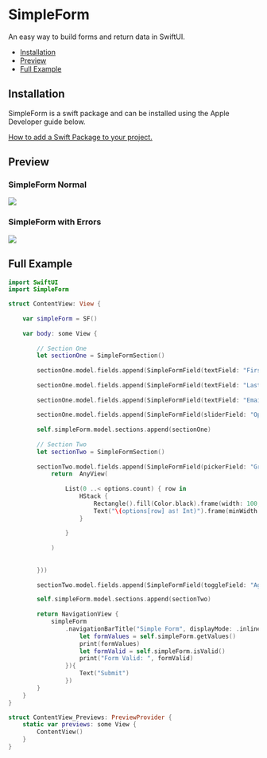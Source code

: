 # SimpleForm

An easy way to build forms and return data in SwiftUI.

* [Installation](#installation)
* [Preview](#preview)
* [Full Example](#full-example)

## Installation

SimpleForm is a swift package and can be installed using the Apple Developer guide below.

[How to add a Swift Package to your project.](https://developer.apple.com/documentation/xcode/adding_package_dependencies_to_your_app)

## Preview

### SimpleForm Normal
<img src="https://github.com/joeshonm/SimpleForm/blob/master/Images/simpleform.png">

### SimpleForm with Errors
<img src="https://github.com/joeshonm/SimpleForm/blob/master/Images/simpleform-errors.png">

## Full Example

```swift
import SwiftUI
import SimpleForm

struct ContentView: View {
    
    var simpleForm = SF()
    
    var body: some View {
        
        // Section One
        let sectionOne = SimpleFormSection()
        
        sectionOne.model.fields.append(SimpleFormField(textField: "First Name", labelPosition: .above, name: "first_name", value: "", validation: [.required]))
        
        sectionOne.model.fields.append(SimpleFormField(textField: "Last Name", name: "last_name", value: "", validation:[.required, .regex(#"^\d*$"#, "Please enter numbers only.")]))
        
        sectionOne.model.fields.append(SimpleFormField(textField: "Email", labelPosition: .above, name: "email", value: "", validation: [.required, .email], keyboardType: .emailAddress))
        
        sectionOne.model.fields.append(SimpleFormField(sliderField: "Opacity", name: "opacity", value: 0.85, range: 0...1))
        
        self.simpleForm.model.sections.append(sectionOne)
        
        // Section Two
        let sectionTwo = SimpleFormSection()
        
        sectionTwo.model.fields.append(SimpleFormField(pickerField: "Greetings", name: "greeting", selection: 2, options: [1,13,24], display: { options in
            return  AnyView(
                
                List(0 ..< options.count) { row in
                    HStack {
                        Rectangle().fill(Color.black).frame(width: 100, height: 100)
                        Text("\(options[row] as! Int)").frame(minWidth:100)
                    }
                    
                }
                
            )
            
            
        }))
        
        sectionTwo.model.fields.append(SimpleFormField(toggleField: "Agree to Terms", name: "agree_to_terms"))

        self.simpleForm.model.sections.append(sectionTwo)
        
        return NavigationView {
            simpleForm
                .navigationBarTitle("Simple Form", displayMode: .inline).navigationBarItems(trailing: Button(action: {
                    let formValues = self.simpleForm.getValues()
                    print(formValues)
                    let formValid = self.simpleForm.isValid()
                    print("Form Valid: ", formValid)
                }){
                    Text("Submit")
                })
        }
    }
}

struct ContentView_Previews: PreviewProvider {
    static var previews: some View {
        ContentView()
    }
}
```

